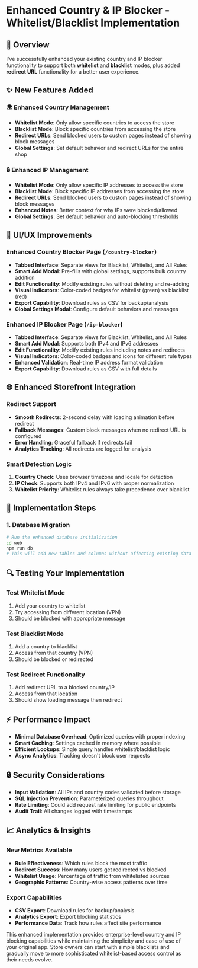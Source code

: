 # Enhanced Country & IP Blocker - Whitelist/Blacklist Implementation

## 🎯 Overview
I've successfully enhanced your existing country and IP blocker functionality to support both **whitelist** and **blacklist** modes, plus added **redirect URL** functionality for a better user experience.

## ✨ New Features Added

### 🌍 Enhanced Country Management
- **Whitelist Mode**: Only allow specific countries to access the store
- **Blacklist Mode**: Block specific countries from accessing the store  
- **Redirect URLs**: Send blocked users to custom pages instead of showing block messages
- **Global Settings**: Set default behavior and redirect URLs for the entire shop

### 🔒 Enhanced IP Management
- **Whitelist Mode**: Only allow specific IP addresses to access the store
- **Blacklist Mode**: Block specific IP addresses from accessing the store
- **Redirect URLs**: Send blocked users to custom pages instead of showing block messages
- **Enhanced Notes**: Better context for why IPs were blocked/allowed
- **Global Settings**: Set default behavior and auto-blocking thresholds

## 🎨 UI/UX Improvements

### Enhanced Country Blocker Page (`/country-blocker`)
- **Tabbed Interface**: Separate views for Blacklist, Whitelist, and All Rules
- **Smart Add Modal**: Pre-fills with global settings, supports bulk country addition
- **Edit Functionality**: Modify existing rules without deleting and re-adding
- **Visual Indicators**: Color-coded badges for whitelist (green) vs blacklist (red)
- **Export Capability**: Download rules as CSV for backup/analysis
- **Global Settings Modal**: Configure default behaviors and messages

### Enhanced IP Blocker Page (`/ip-blocker`)
- **Tabbed Interface**: Separate views for Blacklist, Whitelist, and All Rules
- **Smart Add Modal**: Supports both IPv4 and IPv6 addresses
- **Edit Functionality**: Modify existing rules including notes and redirects
- **Visual Indicators**: Color-coded badges and icons for different rule types
- **Enhanced Validation**: Real-time IP address format validation
- **Export Capability**: Download rules as CSV with full details

## 🌐 Enhanced Storefront Integration

### Redirect Support
- **Smooth Redirects**: 2-second delay with loading animation before redirect
- **Fallback Messages**: Custom block messages when no redirect URL is configured
- **Error Handling**: Graceful fallback if redirects fail
- **Analytics Tracking**: All redirects are logged for analysis

### Smart Detection Logic
1. **Country Check**: Uses browser timezone and locale for detection
2. **IP Check**: Supports both IPv4 and IPv6 with proper normalization
3. **Whitelist Priority**: Whitelist rules always take precedence over blacklist

## 🚀 Implementation Steps

### 1. Database Migration
```bash
# Run the enhanced database initialization
cd web
npm run db
# This will add new tables and columns without affecting existing data
```

## 🔍 Testing Your Implementation

### Test Whitelist Mode
1. Add your country to whitelist
2. Try accessing from different location (VPN)
3. Should be blocked with appropriate message

### Test Blacklist Mode  
1. Add a country to blacklist
2. Access from that country (VPN)
3. Should be blocked or redirected

### Test Redirect Functionality
1. Add redirect URL to a blocked country/IP
2. Access from that location
3. Should show loading message then redirect

## ⚡ Performance Impact

- **Minimal Database Overhead**: Optimized queries with proper indexing
- **Smart Caching**: Settings cached in memory where possible
- **Efficient Lookups**: Single query handles whitelist/blacklist logic
- **Async Analytics**: Tracking doesn't block user requests

## 🔒 Security Considerations

- **Input Validation**: All IPs and country codes validated before storage
- **SQL Injection Prevention**: Parameterized queries throughout
- **Rate Limiting**: Could add request rate limiting for public endpoints
- **Audit Trail**: All changes logged with timestamps

## 📈 Analytics & Insights

### New Metrics Available
- **Rule Effectiveness**: Which rules block the most traffic
- **Redirect Success**: How many users get redirected vs blocked
- **Whitelist Usage**: Percentage of traffic from whitelisted sources
- **Geographic Patterns**: Country-wise access patterns over time

### Export Capabilities
- **CSV Export**: Download rules for backup/analysis
- **Analytics Export**: Export blocking statistics
- **Performance Data**: Track how rules affect site performance

This enhanced implementation provides enterprise-level country and IP blocking capabilities while maintaining the simplicity and ease of use of your original app. Store owners can start with simple blacklists and gradually move to more sophisticated whitelist-based access control as their needs evolve.